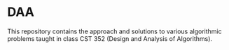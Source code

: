 # DAA



This repository contains the approach and solutions to various algorithmic problems taught in class CST 352 (Design and Analysis of Algorithms). 

